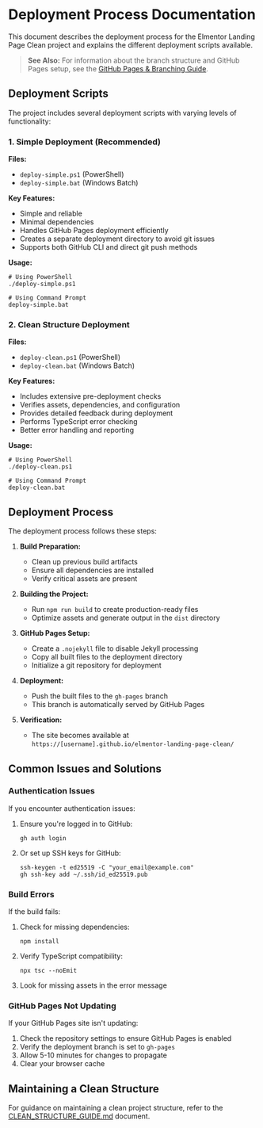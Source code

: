 # Deployment Process Documentation

This document describes the deployment process for the Elmentor Landing Page Clean project and explains the different deployment scripts available.

> **See Also:** For information about the branch structure and GitHub Pages setup, see the [GitHub Pages & Branching Guide](./GITHUB_PAGES_BRANCHING_GUIDE.md).

## Deployment Scripts

The project includes several deployment scripts with varying levels of functionality:

### 1. Simple Deployment (Recommended)

**Files:** 
- `deploy-simple.ps1` (PowerShell)
- `deploy-simple.bat` (Windows Batch)

**Key Features:**
- Simple and reliable
- Minimal dependencies
- Handles GitHub Pages deployment efficiently
- Creates a separate deployment directory to avoid git issues
- Supports both GitHub CLI and direct git push methods

**Usage:**
```
# Using PowerShell
./deploy-simple.ps1

# Using Command Prompt
deploy-simple.bat
```

### 2. Clean Structure Deployment

**Files:**
- `deploy-clean.ps1` (PowerShell)
- `deploy-clean.bat` (Windows Batch)

**Key Features:**
- Includes extensive pre-deployment checks
- Verifies assets, dependencies, and configuration
- Provides detailed feedback during deployment
- Performs TypeScript error checking
- Better error handling and reporting

**Usage:**
```
# Using PowerShell
./deploy-clean.ps1

# Using Command Prompt
deploy-clean.bat
```

## Deployment Process

The deployment process follows these steps:

1. **Build Preparation:**
   - Clean up previous build artifacts
   - Ensure all dependencies are installed
   - Verify critical assets are present

2. **Building the Project:**
   - Run `npm run build` to create production-ready files
   - Optimize assets and generate output in the `dist` directory

3. **GitHub Pages Setup:**
   - Create a `.nojekyll` file to disable Jekyll processing
   - Copy all built files to the deployment directory
   - Initialize a git repository for deployment

4. **Deployment:**
   - Push the built files to the `gh-pages` branch
   - This branch is automatically served by GitHub Pages

5. **Verification:**
   - The site becomes available at `https://[username].github.io/elmentor-landing-page-clean/`

## Common Issues and Solutions

### Authentication Issues

If you encounter authentication issues:

1. Ensure you're logged in to GitHub:
   ```
   gh auth login
   ```

2. Or set up SSH keys for GitHub:
   ```
   ssh-keygen -t ed25519 -C "your_email@example.com"
   gh ssh-key add ~/.ssh/id_ed25519.pub
   ```

### Build Errors

If the build fails:

1. Check for missing dependencies:
   ```
   npm install
   ```

2. Verify TypeScript compatibility:
   ```
   npx tsc --noEmit
   ```

3. Look for missing assets in the error message

### GitHub Pages Not Updating

If your GitHub Pages site isn't updating:

1. Check the repository settings to ensure GitHub Pages is enabled
2. Verify the deployment branch is set to `gh-pages`
3. Allow 5-10 minutes for changes to propagate
4. Clear your browser cache

## Maintaining a Clean Structure

For guidance on maintaining a clean project structure, refer to the [CLEAN_STRUCTURE_GUIDE.md](./CLEAN_STRUCTURE_GUIDE.md) document.
